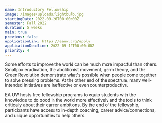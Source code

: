 ```yaml
---
name: Introductory Fellowship
image: /images/uploads/lightbulb.jpg
startingDate: 2022-09-26T00:00:00Z
semester: Fall 2022
duration: 5 weeks
main: true
previous: false
applicationLink: https://eauw.org/apply
applicationDeadline: 2022-09-19T00:00:00Z
priority: 4
---
```


Some efforts to improve the world can be much more impactful than others. Smallpox eradication, the abolitionist movement, germ theory, and the Green Revolution demonstrate what's possible when people come together to solve pressing problems. At the other end of the spectrum, many well-intended initiatives are ineffective or even counterproductive.

EA UW hosts free fellowship programs to equip students with the knowledge to do good in the world more effectively and the tools to think critically about their career ambitions. By the end of the fellowship, participants have access to in-depth coaching, career advice/connections, and unique opportunities to help others.
